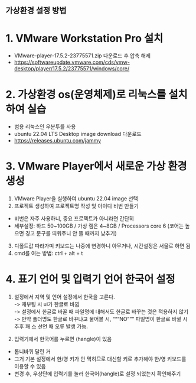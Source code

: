 ## 가상환경 설정 방법
# 1. VMware Workstation Pro 설치
 - VMware-player-17.5.2-23775571.zip 다운로드 후 압축 해제
 - https://softwareupdate.vmware.com/cds/vmw-desktop/player/17.5.2/23775571/windows/core/

# 2. 가상환경 os(운영체제)로 리눅스를 설치하여 실습
 - 범용 리눅스인 우분투를 사용
 - ubuntu 22.04 LTS Desktop image download 다운로드
 - https://releases.ubuntu.com/jammy

# 3. VMware Player에서 새로운 가상 환경 생성
1) VMware Player을 실행하여 ubuntu 22.04 image 선택
2) 프로젝트 생성하여 프로젝트명 작성 및 아이디 비번 만들기
 - 비번은 자주 사용하니, 중요 프로젝트가 아니라면 간단히
 - 세부설정: 하드 50\~100GB / 가상 램은 4~8GB / Processors core 6
	 (코어는 높으면 경고 문구를 띄워주니 안 뜰 때까지 낮추기)
3) 디폴트값 따라가며 키보드는 나중에 변경하니 아무거나, 시간설정은 서울로 하면 됨
4) cmd를 여는 방법: ctrl + alt + t 


# 4. 표기 언어 및 입력기 언어 한국어 설정
1) 설정에서 지역 및 언어 설정에서 한국을 고른다.  
-> 재부팅 시 ui가 한글로 바뀜  
-> 설정에서 한글로 바꿀 때 파일명에 대해서도 한글로 바꾸는 것은 적용하지 않기  
-> 만약 폴더명도 한글로 바꾸냐고 물어볼 시, “““NO””” 파일명이 한글로 바뀔 시 추후 패
스 선언 때 오류 발생 가능.

3) 입력기에서 한국어를 누르면 (hangle)이 있음  
- 톱니바퀴 달린 거  
- 그거 기본 설정에서 한/영 키가 안 먹히므로 대신할 키로 추가해야 한/영 키보드를 이용할 수 있음  
- 변경 후, 우상단에 입력기를 눌러 한국어(hangle)로 설정 되었는지 확인해주기  
